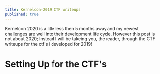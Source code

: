 ```yaml
---
title: Kernelcon-2019 CTF writeups
published: true
---
```


Kernelcon 2020 is a litle less then 5 months away and my newest challenges are well into their development life cycle. However this post is not about 2020; Instead I will be takeing you, the reader, through the CTF writeups for the ctf's i developed for 2019! 

# Setting Up for the CTF's

